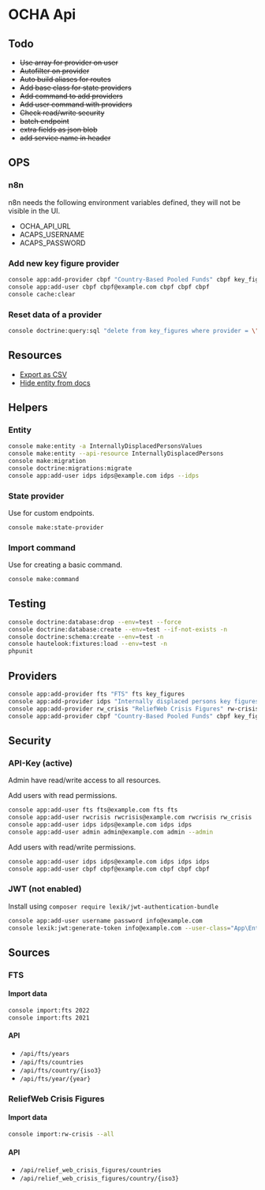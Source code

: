 # OCHA Api

## Todo

- ~~Use array for provider on user~~
- ~~Autofilter on provider~~
- ~~Auto build aliases for routes~~
- ~~Add base class for state providers~~
- ~~Add command to add providers~~
- ~~Add user command with providers~~
- ~~Check read/write security~~
- ~~batch endpoint~~
- ~~extra fields as json blob~~
- ~~add service name in header~~

## OPS

### n8n

n8n needs the following environment variables defined, they will not be visible in the UI.

- OCHA_API_URL
- ACAPS_USERNAME
- ACAPS_PASSWORD

### Add new key figure provider

```bash
console app:add-provider cbpf "Country-Based Pooled Funds" cbpf key_figures
console app:add-user cbpf cbpf@example.com cbpf cbpf cbpf
console cache:clear
```

### Reset data of a provider

```bash
console doctrine:query:sql "delete from key_figures where provider = \"cbpf\""
```

## Resources

- [Export as CSV](https://locastic.com/blog/easy-csv-export-in-api-platform)
- [Hide entity from docs](https://api-platform.com/docs/core/operations/#expose-a-model-without-any-routes)

## Helpers

### Entity

```bash
console make:entity -a InternallyDisplacedPersonsValues
console make:entity --api-resource InternallyDisplacedPersons
console make:migration
console doctrine:migrations:migrate
console app:add-user idps idps@example.com idps --idps
```

### State provider

Use for custom endpoints.

```bash
console make:state-provider
```

### Import command

Use for creating a basic command.

```bash
console make:command
```

## Testing

```bash
console doctrine:database:drop --env=test --force
console doctrine:database:create --env=test --if-not-exists -n
console doctrine:schema:create --env=test -n
console hautelook:fixtures:load --env=test -n
phpunit
```

## Providers

```bash
console app:add-provider fts "FTS" fts key_figures
console app:add-provider idps "Internally displaced persons key figures" idps key_figures
console app:add-provider rw_crisis "ReliefWeb Crisis Figures" rw-crisis key_figures
console app:add-provider cbpf "Country-Based Pooled Funds" cbpf key_figures
```

## Security

### API-Key (active)

Admin have read/write access to all resources.

Add users with read permissions.

```bash
console app:add-user fts fts@example.com fts fts
console app:add-user rwcrisis rwcrisis@example.com rwcrisis rw_crisis
console app:add-user idps idps@example.com idps idps
console app:add-user admin admin@example.com admin --admin
```

Add users with read/write permissions.

```bash
console app:add-user idps idps@example.com idps idps idps
console app:add-user cbpf cbpf@example.com cbpf cbpf cbpf
```

### JWT (not enabled)

Install using `composer require lexik/jwt-authentication-bundle`

```bash
console app:add-user username password info@example.com
console lexik:jwt:generate-token info@example.com --user-class="App\Entity\User"
```

## Sources

### FTS

#### Import data

```bash
console import:fts 2022
console import:fts 2021
```

#### API

- `/api/fts/years`
- `/api/fts/countries`
- `/api/fts/country/{iso3}`
- `/api/fts/year/{year}`

### ReliefWeb Crisis Figures

#### Import data

```bash
console import:rw-crisis --all
```

#### API

- `/api/relief_web_crisis_figures/countries`
- `/api/relief_web_crisis_figures/country/{iso3}`
